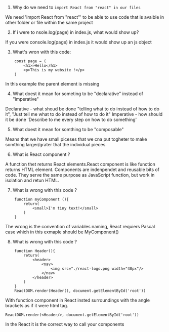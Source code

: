 1. Why do we need to `import React from "react" in our files`

We need 'import React from "react"' to be able to use code  that is avaible in other folder or file within the same project


2. If i were to nsole.log(page) in index.js, what would show up?

If you were console.log(page) in index.js it would show up an  js object 


3. What's wron with this code:
```
    const page = (
        <h1>>Hello</h1>
        <p>This is my website !</p>
    )
```

In this example the parent element is missing


4. What doest it mean for someting to be "declarative" instead of "imperative"

Declarative - what shoud be done "telling what to do       instead of how to do it", 
"Just tell me what to do instead of how to do it"
Imperative - how should it be done 
'Describe to me every step on how to do something'



5. What doest it mean for somthing to be "composable"

Means that we have small piceses that we cna put togheter to make somthing larger/grater that the individual pieces.

6. What is React component ?

A function thet returns React elements.React component is like function returns HTML element. Components are indenpendet and reusable bits of code. They serve the same purpose as JavaScript function, but work in isolation and retun HTML.

7. What is wrong with this code ?
```
    function myComponent (){
        return(
            <small>I'm tiny text!</small>
        )
    }
```
The wrong is the convention of variables naming, React requiers Pascal case which in this exmaple should be MyComponent()

8. What is wrong with this code ?
```
    function Header(){
        return(
            <header>
                <nav>
                    <img src="./react-logo.png width="40px"/>
                </nav>
            </header>
        )
    }
    ReactDOM.render(Header(), document.getElementById('root'))
```
With function component in React insted surroundings with the angle brackets as if it were html tag.

```
ReactDOM.render(<Header/>, document.getElementById('root'))
```
In the React it is the correct way to call your components

